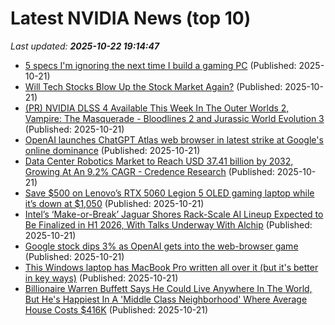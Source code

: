# Latest NVIDIA News (top 10)
_Last updated: **2025-10-22 19:14:47**_

- [5 specs I'm ignoring the next time I build a gaming PC](https://www.xda-developers.com/specs-i-will-ignore-next-time-i-build-gaming-pc/) (Published: 2025-10-21)
- [Will Tech Stocks Blow Up the Stock Market Again?](https://oilprice.com/Finance/the-Economy/Will-Tech-Stocks-Blow-Up-the-Stock-Market-Again.html) (Published: 2025-10-21)
- [(PR) NVIDIA DLSS 4 Available This Week In The Outer Worlds 2, Vampire: The Masquerade - Bloodlines 2 and Jurassic World Evolution 3](https://www.techpowerup.com/342106/nvidia-dlss-4-available-this-week-in-the-outer-worlds-2-vampire-the-masquerade-bloodlines-2-and-jurassic-world-evolution-3) (Published: 2025-10-21)
- [OpenAI launches ChatGPT Atlas web browser in latest strike at Google's online dominance](https://finance.yahoo.com/news/openai-launches-chatgpt-atlas-web-browser-in-latest-strike-at-googles-online-dominance-183549431.html) (Published: 2025-10-21)
- [Data Center Robotics Market to Reach USD 37.41 billion by 2032, Growing At An 9.2% CAGR - Credence Research](https://www.prnewswire.co.uk/news-releases/data-center-robotics-market-to-reach-usd-37-41-billion-by-2032--growing-at-an-9-2-cagr--credence-research-302590513.html) (Published: 2025-10-21)
- [Save $500 on Lenovo’s RTX 5060 Legion 5 OLED gaming laptop while it’s down at $1,050](http://9to5toys.com/2025/10/21/save-500-on-lenovo-rtx-5060-legion-5-oled-gaming-laptop/) (Published: 2025-10-21)
- [Intel’s ‘Make-or-Break’ Jaguar Shores Rack-Scale AI Lineup Expected to Be Finalized in H1 2026, With Talks Underway With Alchip](https://wccftech.com/intels-jaguar-shores-rack-scale-ai-lineup-expected-to-be-finalized-in-h1-2026/) (Published: 2025-10-21)
- [Google stock dips 3% as OpenAI gets into the web-browser game](https://www.businessinsider.com/chatgpt-atlas-ai-web-browser-openai-google-stock-price-2025-10) (Published: 2025-10-21)
- [This Windows laptop has MacBook Pro written all over it (but it's better in key ways)](https://www.zdnet.com/article/this-windows-laptop-has-macbook-pro-written-all-over-it-but-its-better-in-key-ways/) (Published: 2025-10-21)
- [Billionaire Warren Buffett Says He Could Live Anywhere In The World, But He's Happiest In A 'Middle Class Neighborhood' Where Average House Costs $416K](https://finance.yahoo.com/news/billionaire-warren-buffett-says-could-180128422.html) (Published: 2025-10-21)

